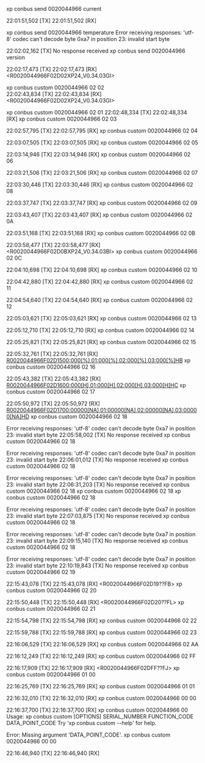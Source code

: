 

xp conbus send 0020044966 current  

22:01:51,502 [TX] <S0020044966F02D21FL>
22:01:51,502 [RX] <R0020044966F02D21PPFK>

xp conbus send 0020044966 temperature
Error receiving responses: 'utf-8' codec can't decode byte 0xa7 in position 23: invalid start byte

22:02:02,162 [TX] <S0020044966F02D18FB>
No response received
xp conbus send 0020044966 version    


22:02:17,473 [TX] <S0020044966F02D02FK>
22:02:17,473 [RX] <R0020044966F02D02XP24_V0.34.03GI>

xp conbus custom 0020044966 02 02    
22:02:43,834 [TX] <S0020044966F02D02FK>
22:02:43,834 [RX] <R0020044966F02D02XP24_V0.34.03GI>

xp conbus custom 0020044966 02 01
22:02:48,334 [TX] <S0020044966F02D01FJ>
22:02:48,334 [RX] <R0020044966F02D01XP24FG>
xp conbus custom 0020044966 02 03

22:02:57,795 [TX] <S0020044966F02D03FL>
22:02:57,795 [RX] <R0020044966F02D030020044966FB>
xp conbus custom 0020044966 02 04

22:03:07,505 [TX] <S0020044966F02D04FM>
22:03:07,505 [RX] <R0020044966F02D0407FK>
xp conbus custom 0020044966 02 05

22:03:14,946 [TX] <S0020044966F02D05FN>
22:03:14,946 [RX] <R0020044966F02D050007FL>
xp conbus custom 0020044966 02 06

22:03:21,506 [TX] <S0020044966F02D06FO>
22:03:21,506 [RX] <R0020044966F02D0601FO>
xp conbus custom 0020044966 02 07

22:03:30,446 [TX] <S0020044966F02D07FP>
22:03:30,446 [RX] <R0020044966F02D0707FJ>
xp conbus custom 0020044966 02 08

22:03:37,747 [TX] <S0020044966F02D08FA>
22:03:37,747 [RX] <R0020044966F02D08MIFF>
xp conbus custom 0020044966 02 09

22:03:43,407 [TX] <S0020044966F02D09FB>
22:03:43,407 [RX] <R0020044966F02D09OFFBP>
xp conbus custom 0020044966 02 0A

22:03:51,168 [TX] <S0020044966F02D0ACJ>
22:03:51,168 [RX] <R0020044966F02D0AXP24CG>
xp conbus custom 0020044966 02 0B

22:03:58,477 [TX] <S0020044966F02D0BCK>
22:03:58,477 [RX] <R0020044966F02D0BXP24_V0.34.03BI>
xp conbus custom 0020044966 02 0C

22:04:10,698 [TX] <S0020044966F02D0CCL>
22:04:10,698 [RX] <R0020044966F02D0C0020044966CB>
xp conbus custom 0020044966 02 10

22:04:42,880 [TX] <S0020044966F02D10FJ>
22:04:42,880 [RX] <R0020044966F02D1000FI>
xp conbus custom 0020044966 02 11 

22:04:54,640 [TX] <S0020044966F02D11FI>
22:04:54,640 [RX] <R0020044966F02D11xxxx0000FJ>
xp conbus custom 0020044966 02 12

22:05:03,621 [TX] <S0020044966F02D12FL>
22:05:03,621 [RX] <R0020044966F02D12xxxx0000FK>
xp conbus custom 0020044966 02 13

22:05:12,710 [TX] <S0020044966F02D13FK>
22:05:12,710 [RX] <R0020044966F02D13EIDCDONMFI>
xp conbus custom 0020044966 02 14

22:05:25,821 [TX] <S0020044966F02D14FN>
22:05:25,821 [RX] <R0020044966F02D14MFAELCIIFM>
xp conbus custom 0020044966 02 15

22:05:32,761 [TX] <S0020044966F02D15FM>
22:05:32,761 [RX] <R0020044966F02D1500:000[%],01:000[%],02:000[%],03:000[%]HB>
xp conbus custom 0020044966 02 16

22:05:43,382 [TX] <S0020044966F02D16FP>
22:05:43,382 [RX] <R0020044966F02D1600:000[H],01:000[H],02:000[H],03:000[H]HC>
xp conbus custom 0020044966 02 17

22:05:50,972 [TX] <S0020044966F02D17FO>
22:05:50,972 [RX] <R0020044966F02D1700:00000[NA],01:00000[NA],02:00000[NA],03:00000[NA]HD>
xp conbus custom 0020044966 02 18

Error receiving responses: 'utf-8' codec can't decode byte 0xa7 in position 23: invalid start byte
22:05:58,002 [TX] <S0020044966F02D18FB>
No response received
xp conbus custom 0020044966 02 18

Error receiving responses: 'utf-8' codec can't decode byte 0xa7 in position 23: invalid start byte
22:06:01,012 [TX] <S0020044966F02D18FB>
No response received
xp conbus custom 0020044966 02 18

Error receiving responses: 'utf-8' codec can't decode byte 0xa7 in position 23: invalid start byte
22:06:31,203 [TX] <S0020044966F02D18FB>
No response received
xp conbus custom 0020044966 02 18
xp conbus custom 0020044966 02 18
xp conbus custom 0020044966 02 18

Error receiving responses: 'utf-8' codec can't decode byte 0xa7 in position 23: invalid start byte
22:07:03,875 [TX] <S0020044966F02D18FB>
No response received
xp conbus custom 0020044966 02 18

Error receiving responses: 'utf-8' codec can't decode byte 0xa7 in position 23: invalid start byte
22:09:15,140 [TX] <S0020044966F02D18FB>
No response received
xp conbus custom 0020044966 02 18

Error receiving responses: 'utf-8' codec can't decode byte 0xa7 in position 23: invalid start byte
22:10:19,843 [TX] <S0020044966F02D18FB>
No response received
xp conbus custom 0020044966 02 19

22:15:43,078 [TX] <S0020044966F02D19FA>
22:15:43,078 [RX] <R0020044966F02D19??FB>
xp conbus custom 0020044966 02 20

22:15:50,448 [TX] <S0020044966F02D20FK>
22:15:50,448 [RX] <R0020044966F02D20??FL>
xp conbus custom 0020044966 02 21

22:15:54,798 [TX] <S0020044966F02D21FL>
22:15:54,798 [RX] <R0020044966F02D21PPFK>
xp conbus custom 0020044966 02 22

22:15:59,788 [TX] <S0020044966F02D22FI>
22:15:59,788 [RX] <R0020044966F02D22PLLKMDINEM>
xp conbus custom 0020044966 02 23

22:16:06,529 [TX] <S0020044966F02D23FJ>
22:16:06,529 [RX] <R0020044966F02D23AAFI>
xp conbus custom 0020044966 02 AA

22:16:12,249 [TX] <S0020044966F02DAAFI>
22:16:12,249 [RX] <R0020044966F02DAAxxxx0000FJ>
xp conbus custom 0020044966 02 FF

22:16:17,909 [TX] <S0020044966F02DFFFI>
22:16:17,909 [RX] <R0020044966F02DFF??FJ>
xp conbus custom 0020044966 01 00

22:16:25,769 [TX] <S0020044966F01D00FL>
22:16:25,769 [RX] <R0020044966F01DFK>
xp conbus custom 0020044966 01 01

22:16:32,010 [TX] <S0020044966F01D01FK>
22:16:32,010 [RX] <R0020044966F01DFK>
xp conbus custom 0020044966 00 00

22:16:37,700 [TX] <S0020044966F00D00FK>
22:16:37,700 [RX] <R0020044966F19DFD>
xp conbus custom 0020044966 00   
Usage: xp conbus custom [OPTIONS] SERIAL_NUMBER FUNCTION_CODE DATA_POINT_CODE
Try 'xp conbus custom --help' for help.

Error: Missing argument 'DATA_POINT_CODE'.
xp conbus custom 0020044966 00 00

22:16:46,940 [TX] <S0020044966F00D00FK>
22:16:46,940 [RX] <R0020044966F19DFD>
